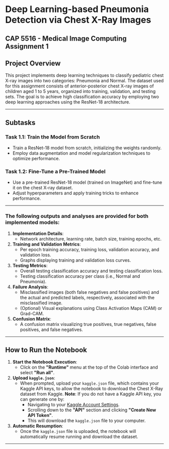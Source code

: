 # Deep Learning-based Pneumonia Detection via Chest X-Ray Images
**CAP 5516 - Medical Image Computing** 
**Assignment 1**
---
## Project Overview 
This project implements deep learning techniques to classify pediatric chest X-ray images into two categories: Pneumonia and Normal. The dataset used for this assignment consists of anterior-posterior chest X-ray images of children aged 1 to 5 years, organized into training, validation, and testing sets. The goal is to achieve high classification accuracy by employing two deep learning approaches using the ResNet-18 architecture. 

---
## Subtasks 
### Task 1.1: Train the Model from Scratch 
- Train a ResNet-18 model from scratch, initializing the weights randomly. 
- Employ data augmentation and model regularization techniques to optimize performance.

### Task 1.2: Fine-Tune a Pre-Trained Model 
- Use a pre-trained ResNet-18 model (trained on ImageNet) and fine-tune it on the chest X-ray dataset. 
- Adjust hyperparameters and apply training tricks to enhance performance.

---

### The following outputs and analyses are provided for both implemented models: 
1. **Implementation Details**: 
   - Network architecture, learning rate, batch size, training epochs, etc. 
2. **Training and Validation Metrics**:
   - Per epoch training accuracy, training loss, validation accuracy, and validation loss. 
   - Graphs displaying training and validation loss curves. 
3. **Testing Metrics**: 
   - Overall testing classification accuracy and testing classification loss.
   - Testing classification accuracy per class (i.e., Normal and Pneumonia).
4. **Failure Analysis**: 
   - Misclassified images (both false negatives and false positives) and the actual and predicted labels, respectively, associated with the misclassified image. 
   - (Optional) Visual explanations using Class Activation Maps (CAM) or Grad-CAM. 
5. **Confusion Matrix**: 
   - A confusion matrix visualizing true positives, true negatives, false positives, and false negatives.

---

## How to Run the Notebook 
1. **Start the Notebook Execution**: 
   - Click on the **"Runtime"** menu at the top of the Colab interface and select **"Run all"**. 
2. **Upload `kaggle.json`**: 
   - When prompted, upload your `kaggle.json` file, which contains your Kaggle API keys, to allow the notebook to download the Chest X-Ray dataset from Kaggle. 
     **Note**: If you do not have a Kaggle API key, you can generate one by: 
     - Navigating to your [Kaggle Account Settings](https://www.kaggle.com/account). 
     - Scrolling down to the **"API"** section and clicking **"Create New API Token"**. 
     - This will download the `kaggle.json` file to your computer. 
3. **Automatic Resumption**: 
   - Once the `kaggle.json` file is uploaded, the notebook will automatically resume running and download the dataset. 
   
---
